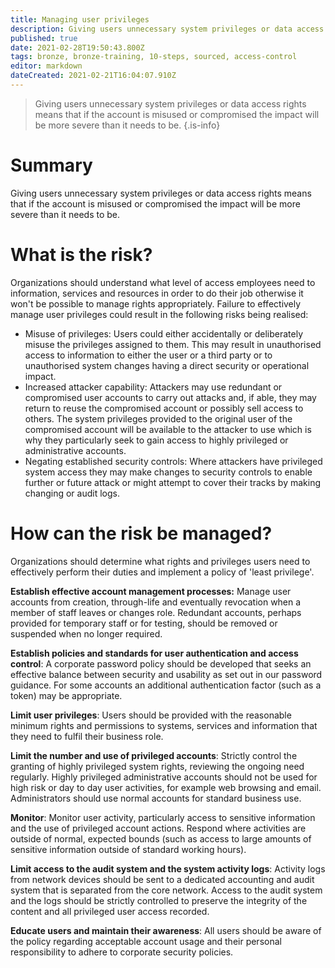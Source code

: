 ```yaml
---
title: Managing user privileges
description: Giving users unnecessary system privileges or data access rights means that if the account is misused or compromised the impact will be more severe than it needs to be.
published: true
date: 2021-02-28T19:50:43.800Z
tags: bronze, bronze-training, 10-steps, sourced, access-control
editor: markdown
dateCreated: 2021-02-21T16:04:07.910Z
---
```


> Giving users unnecessary system privileges or data access rights means that if the account is misused or compromised the impact will be more severe than it needs to be.
{.is-info}


# Summary 
Giving users unnecessary system privileges or data access rights means that if the account is misused or compromised the impact will be more severe than it needs to be.

# What is the risk?
Organizations should understand what level of access employees need to information, services and resources in order to do their job otherwise it won't be possible to manage rights appropriately. Failure to effectively manage user privileges could result in the following risks being realised:

- Misuse of privileges: Users could either accidentally or deliberately misuse the privileges assigned to them. This may result in unauthorised access to information to either the user or a third party or to unauthorised system changes having a direct security or operational impact.
- Increased attacker capability: Attackers may use redundant or compromised user accounts to carry out attacks and, if able, they may return to reuse the compromised account or possibly sell access to others. The system privileges provided to the original user of the compromised account will be available to the attacker to use which is why they particularly seek to gain access to highly privileged or administrative accounts.
- Negating established security controls: Where attackers have privileged system access they may make changes to security controls to enable further or future attack or might attempt to cover their tracks by making changing or audit logs.

# How can the risk be managed?
Organizations should determine what rights and privileges users need to effectively perform their duties and implement a policy of 'least privilege'.

**Establish effective account management processes:** Manage user accounts from creation, through-life and eventually revocation when a member of staff leaves or changes role. Redundant accounts, perhaps provided for temporary staff or for testing, should be removed or suspended when no longer required.

**Establish policies and standards for user authentication and access control**: A corporate password policy should be developed that seeks an effective balance between security and usability as set out in our password guidance. For some accounts an additional authentication factor (such as a token) may be appropriate.

**Limit user privileges**: Users should be provided with the reasonable minimum rights and permissions to systems, services and information that they need to fulfil their business role.

**Limit the number and use of privileged accounts**: Strictly control the granting of highly privileged system rights, reviewing the ongoing need regularly. Highly privileged administrative accounts should not be used for high risk or day to day user activities, for example web browsing and email. Administrators should use normal accounts for standard business use.

**Monitor**: Monitor user activity, particularly access to sensitive information and the use of privileged account actions. Respond where activities are outside of normal, expected bounds (such as access to large amounts of sensitive information outside of standard working hours).

**Limit access to the audit system and the system activity logs**: Activity logs from network devices should be sent to a dedicated accounting and audit system that is separated from the core network. Access to the audit system and the logs should be strictly controlled to preserve the integrity of the content and all privileged user access recorded.

**Educate users and maintain their awareness**: All users should be aware of the policy regarding acceptable account usage and their personal responsibility to adhere to corporate security policies.